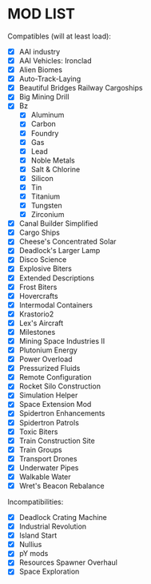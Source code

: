 # MOD LIST

Compatibles (will at least load):
- [x] AAI industry
- [x] AAI Vehicles: Ironclad
- [x] Alien Biomes
- [x] Auto-Track-Laying
- [X] Beautiful Bridges Railway Cargoships
- [x] Big Mining Drill
- [x] Bz
  - [x] Aluminum
  - [x] Carbon
  - [x] Foundry
  - [x] Gas
  - [x] Lead
  - [x] Noble Metals
  - [x] Salt & Chlorine
  - [x] Silicon
  - [x] Tin
  - [x] Titanium
  - [x] Tungsten
  - [x] Zirconium
- [x] Canal Builder Simplified
- [x] Cargo Ships
- [x] Cheese's Concentrated Solar
- [x] Deadlock's Larger Lamp
- [x] Disco Science
- [x] Explosive Biters
- [x] Extended Descriptions
- [x] Frost Biters
- [x] Hovercrafts
- [x] Intermodal Containers
- [x] Krastorio2
- [x] Lex's Aircraft
- [x] Milestones
- [x] Mining Space Industries II
- [x] Plutonium Energy
- [x] Power Overload
- [x] Pressurized Fluids
- [x] Remote Configuration
- [x] Rocket Silo Construction
- [x] Simulation Helper
- [x] Space Extension Mod
- [x] Spidertron Enhancements
- [x] Spidertron Patrols
- [x] Toxic Biters
- [x] Train Construction Site
- [x] Train Groups
- [x] Transport Drones
- [x] Underwater Pipes
- [x] Walkable Water
- [x] Wret's Beacon Rebalance

Incompatibilities:
- [x] Deadlock Crating Machine
- [x] Industrial Revolution
- [x] Island Start
- [x] Nullius
- [x] pY mods
- [x] Resources Spawner Overhaul
- [x] Space Exploration
